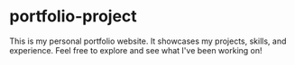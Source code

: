 # portfolio-project
This is my personal portfolio website. It showcases my projects, skills, and experience. Feel free to explore and see what I've been working on!
